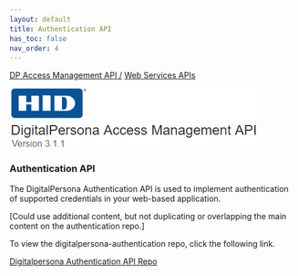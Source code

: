 ```yaml
---
layout: default
title: Authentication API
has_toc: false
nav_order: 4
---
```


[DP Access Management API /](https://lenhodgeman.github.io/DP-Access-Management-API/) [Web Services APIs](https://lenhodgeman.github.io/DP-Access-Management-API/docs/web-services-apis.html)  

![](assets/HID-logo.png)  

### Authentication API  

The DigitalPersona Authentication API is used to implement authentication of supported credentials in your web-based application.

[Could use additional content, but not duplicating or overlapping the main content on the authentication repo.]

To view the digitalpersona-authentication repo, click the following link.

[Digitalpersona Authentication API Repo](https://lenhodgeman.github.io/digitalpersona-authentication/) 
